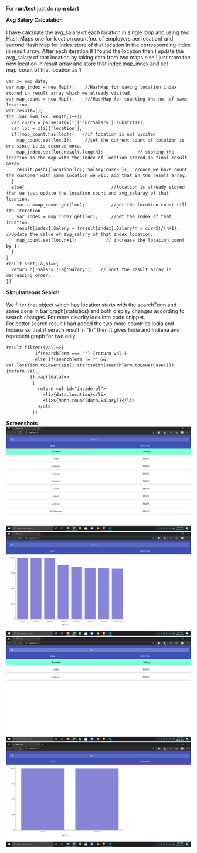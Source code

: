 For **run/test** just do **npm start**

**Avg Salary Calculation**
<br><br>
I have calculate the avg_salary of each location in single loop and using two Hash Maps one for location count(no. of employers per location) and second Hash Map for index store of that location in the corresponding index in result array. After each iteration If I found the location then I update the avg_salary of that location by taking data from two maps else I just store the new location in result array and store that index map_index and set map_count of that location as 1
```
var x= emp_data;
var map_index = new Map();    //HashMap for saving location index stored in result array which we already visited.
var map_count = new Map();    ///HashMap for counting the no. of same location.
var result=[];
for (var i=0;i<x.length;i++){
  var currS = parseInt(x[i]['currSalary'].substr(1));
  var loc = x[i]['location'];
  if(!map_count.has(loc)){   //if location is not visited
    map_count.set(loc,1);     //set the current count of location is one since it is occured once.
    map_index.set(loc,result.length);             // storing the location in the map with the index of location stored in final result array.
    result.push({location:loc, Salary:currS });  //once we have count the customer with same location we will add that in the result array.
  }
  else{                                 //location is already stored then we just update the location count and avg_salaray of that location.
    var n =map_count.get(loc);          //get the location count till ith iteration
    var index = map_index.get(loc);     //get the index of that location.
    result[index].Salary = (result[index].Salary*n + currS)/(n+1);    //Update the value of avg_salary of that index location.
    map_count.set(loc,n+1);           // increase the location count by 1;
  }
}
result.sort((a,b)=>{
  return b['Salary']-a['Salary'];   // sort the result array in decreasing order.
})

```

**Simultaneous Search**
<br><br>
We filter that object which has location starts with the searchTerm and same done in bar graph(statistics) and both display changes according to search changes. For more clearity look into code snippet.<br>
For better search result I had added the two more countries India and Indiana so that if serach result in "In" then It gives India and Indiana and represent graph for two only.
```
result.filter((val)=>{
           if(searchTerm === "") {return val;}
           else if(searchTerm != "" && val.location.toLowerCase().startsWith(searchTerm.toLowerCase())) {return val;}
         }).map((data)=>
          {
            return <ul id="inside-ul">
              <li>{data.location}</li>
              <li>${Math.round(data.Salary)}</li>
            </ul>
          })
```
**Screenshots**
![img](s1.png)
![img](s2.png)
![img](s3.png)
![img](s4.png)